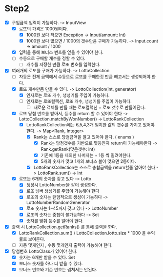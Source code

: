 # Step2
- [X] 구입금액 입력이 가능하다. -> InputView
    - [X] 로또의 가격은 1000원이다.
        - [X] 1000원 보다 적으면 Exception -> Input(amount: Int)
        - [X] 1000원 보다 많으면 / 1000의 갯수만큼 구매가 가능하다. -> Input.count -> amount / 1000
    - [X] 입력을 통해 보너스 번호를 얻을 수 있어야 한다.
    - [ ] 수동으로 구매할 개수를 정할 수 있다.
        - [ ] 개수를 지정한 만큼 로또 번호를 입력한다.
- [X] 여러개의 로또를 구매가 가능하다. -> LottoCollection
    - [ ] 자동은 전체 금액에서 수동으로 로또를 구매한것 만큼 빼고서는 생성되어야 한다.
    - [X] 로또 개수만큼 만들 수 있다. -> LottoCollection(int, generator)
        - [X] 인자로는 로또 개수, 생성기를 주입이 가능하다.
        - [ ] 인자로는 로또컬랙션, 로또 개수, 생성기를 주입이 가능하다.
            - [ ] 새로운 객체를 만들 때는 로또컬랙션 + 로또 갯수로 만들어진다.
    - [X] 로또 당첨 번호를 받아서, 등수를 return 할 수 있어야 한다 -> LottoCollection.matchByWonNumber() -> LottoRankCollection
        - [X] LottoRankCollection에는 6,5,4,3개 일치한 값의 갯수를 가지고 있어야 한다. -> Map<Rank, Integer> 
            - [X] Rank는 스스로 당첨금액을 알고 있어야 한다. ( enums ) 
                - [X] Rank는 당첨갯수를 기반으로 몇등인지 return이 가능해야한다 -> Rank.getRank(맞은갯수: int)
                - [X] 기존에 1등을 제외한 나머지는 + 1등 씩 밀려야한다.
                - [X] 5개의 숫자가 맞고 1개의 보너스 볼이 맞으면 2등이다.
                
            - [X] LottoRankCollection는 스스로 총합금액을 return할줄 알아야 한다 -> LottoRank.sum() -> Int
      
    - [X] 로또는 6개의 숫자를 갖고 있다 -> Lotto
        - [X] 생성시 LottoNumber을 같이 생성한다.
        - [X] 로또 넘버 생성기를 주입이 가능해야 한다 
        - [X] 로또의 숫자는 랜덤적으로 생성이 가능하다 -> LottoNumberRandomGenerator
        - [X] 로또 숫자는 1~45까지 갖고 있다 -> LottoNumber
        - [X] 로또의 숫자는 중첩이 불가능하다 -> Set
        - [X] 숫자를 맞춰 등수를 알아야 한다.
- [X] 출력 시 LottoCollection.getRanks() 를 통해 출력을 한다.
    - [X] LottoRankCollection.sum() / LottoCollection.lotto.size * 1000 을 수익률로 보여준다.
    - [ ] 자동 몇개인지 , 수동 몇개인지 출력이 가능해야 한다.
- [X] 당첨번호 LottoClass가 있어야 한다.
    - [X] 숫자는 6개만 받을 수 있다. Set<LottoNumber>
    - [X] 보너스 숫자를 하나 더 받을 수 있다.
    - [X] 보너스 번호와 기존 번호는 겹쳐서는 안된다.